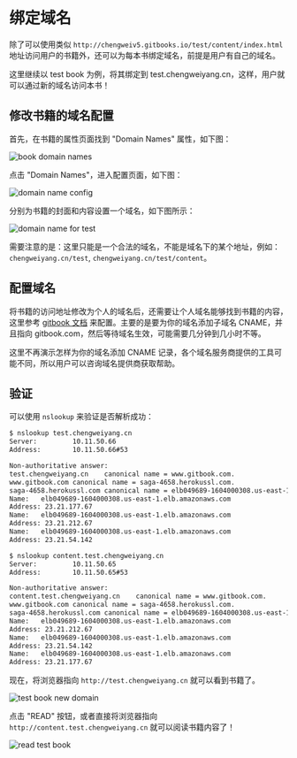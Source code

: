 # 绑定域名

除了可以使用类似 `http://chengweiv5.gitbooks.io/test/content/index.html` 地址访问用户的书籍外，还可以为每本书绑定域名，前提是用户有自己的域名。

这里继续以 test book 为例，将其绑定到 test.chengweiyang.cn，这样，用户就可以通过新的域名访问本书！

## 修改书籍的域名配置

首先，在书籍的属性页面找到 "Domain Names" 属性，如下图：

![book domain names](https://pzy-images.oss-cn-hangzhou.aliyuncs.com/img/book-property-domain.webp)

点击 "Domain Names"，进入配置页面，如下图：

![domain name config](https://pzy-images.oss-cn-hangzhou.aliyuncs.com/img/domain-name-config.webp)

分别为书籍的封面和内容设置一个域名，如下图所示：

![domain name for test](https://pzy-images.oss-cn-hangzhou.aliyuncs.com/img/domain-name-for-test.webp)

需要注意的是：这里只能是一个合法的域名，不能是域名下的某个地址，例如：`chengweiyang.cn/test`, `chengweiyang.cn/test/content`。

## 配置域名

将书籍的访问地址修改为个人的域名后，还需要让个人域名能够找到书籍的内容，这里参考 [gitbook 文档](http://help.gitbook.io/book/domains.html) 来配置。主要的是要为你的域名添加子域名 CNAME，并且指向 gitbook.com，然后等待域名生效，可能需要几分钟到几小时不等。

这里不再演示怎样为你的域名添加 CNAME 记录，各个域名服务商提供的工具可能不同，所以用户可以咨询域名提供商获取帮助。

## 验证

可以使用 `nslookup` 来验证是否解析成功：

```bash
$ nslookup test.chengweiyang.cn
Server:         10.11.50.66
Address:        10.11.50.66#53

Non-authoritative answer:
test.chengweiyang.cn    canonical name = www.gitbook.com.
www.gitbook.com canonical name = saga-4658.herokussl.com.
saga-4658.herokussl.com canonical name = elb049689-1604000308.us-east-1.elb.amazonaws.com.
Name:   elb049689-1604000308.us-east-1.elb.amazonaws.com
Address: 23.21.177.67
Name:   elb049689-1604000308.us-east-1.elb.amazonaws.com
Address: 23.21.212.67
Name:   elb049689-1604000308.us-east-1.elb.amazonaws.com
Address: 23.21.54.142

$ nslookup content.test.chengweiyang.cn
Server:         10.11.50.65
Address:        10.11.50.65#53

Non-authoritative answer:
content.test.chengweiyang.cn    canonical name = www.gitbook.com.
www.gitbook.com canonical name = saga-4658.herokussl.com.
saga-4658.herokussl.com canonical name = elb049689-1604000308.us-east-1.elb.amazonaws.com.
Name:   elb049689-1604000308.us-east-1.elb.amazonaws.com
Address: 23.21.212.67
Name:   elb049689-1604000308.us-east-1.elb.amazonaws.com
Address: 23.21.54.142
Name:   elb049689-1604000308.us-east-1.elb.amazonaws.com
Address: 23.21.177.67
```

现在，将浏览器指向 `http://test.chengweiyang.cn` 就可以看到书籍了。

![test book new domain](https://pzy-images.oss-cn-hangzhou.aliyuncs.com/img/new-book-domain.webp)

点击 "READ" 按钮，或者直接将浏览器指向 `http://content.test.chengweiyang.cn` 就可以阅读书籍内容了！

![read test book](https://pzy-images.oss-cn-hangzhou.aliyuncs.com/img/new-book-content-domain-20210410115834268.webp)